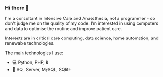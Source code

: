 ### Hi there 👋

<!--
**ajclarkin/ajclarkin** is a ✨ _special_ ✨ repository because its `README.md` (this file) appears on your GitHub profile.

Here are some ideas to get you started:

- 🔭 I’m currently working on ...
- 🌱 I’m currently learning ...
- 👯 I’m looking to collaborate on ...
- 🤔 I’m looking for help with ...
- 💬 Ask me about ...
- 📫 How to reach me: ...
- 😄 Pronouns: ...
- ⚡ Fun fact: ...
-->
I'm a consultant in Intensive Care and Anaesthesia, not a programmer - so don't judge me on the quality of my code. I'm interested in using computers and data to optimise the routine and improve patient care.

Interests are in critical care computing, data science, home automation, and renewable technologies.

The main technologies I use:
 - :computer: Python, PHP, R
 - :open_file_folder: SQL Server, MySQL, SQlite
